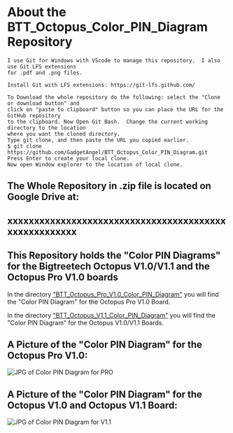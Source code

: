 # About the BTT_Octopus_Color_PIN_Diagram Repository

```
I use Git for Windows with VScode to manage this repository.  I also use Git LFS extensions
for .pdf and .png files.

Install Git with LFS extensions: https://git-lfs.github.com/

To Download the whole repository do the following: select the "Clone or download button" and
click on "paste to clipboard" button so you can place the URL for the GitHub repository
to the clipboard. Now Open Git Bash.  Change the current working directory to the location
where you want the cloned directory.
Type git clone, and then paste the URL you copied earlier.
$ git clone https://github.com/GadgetAngel/BTT_Octopus_Color_PIN_Diagram.git
Press Enter to create your local clone.
Now open Window explorer to the location of local clone.
```
## The Whole Repository in .zip file is located on Google Drive at:

## xxxxxxxxxxxxxxxxxxxxxxxxxxxxxxxxxxxxxxxxxxxxxxxxxxxxxx


## This Repository holds the "Color PIN Diagrams" for the Bigtreetech Octopus V1.0/V1.1 and the Octopus Pro V1.0 boards


In the directory ["BTT_Octopus_Pro_V1.0_Color_PIN_Diagram"](https://github.com/GadgetAngel/BTT_Octopus_Color_PIN_Diagram/tree/main/BTT_Octopus_Pro_V1.0_Color_PIN_Diagram) you will find the "Color PIN Diagram" for the Octopus Pro V1.0 Board.

In the directory ["BTT_Octopus_V1.1_Color_PIN_Diagram"](https://github.com/GadgetAngel/BTT_Octopus_Color_PIN_Diagram/tree/main/BTT_Octopus_V1.1_Color_PIN_Diagram) you will find the "Color PIN Diagram" for the Octopus V1.0/V1.1 Boards.


## A Picture of the "Color PIN Diagram" for the Octopus Pro V1.0:

![JPG of Color PIN Diagram for PRO](/BTT_Octopus_Pro_V1.0_Color_PIN_Diagram/BTT-Octopus-Pro-V1.0-color-PIN.jpg)


## A Picture of the "Color PIN Diagram" for the Octopus V1.0 and Octopus V1.1 Board:


![JPG of Color PIN Diagram for V1.1](/BTT_Octopus_V1.1_Color_PIN_Diagram/BIGTREETECH-Octopus-V1.1-color-PIN.jpg)